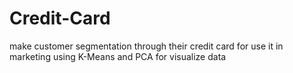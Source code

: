 # Credit-Card
make customer segmentation through their credit card for use it in marketing using K-Means and PCA for visualize data
